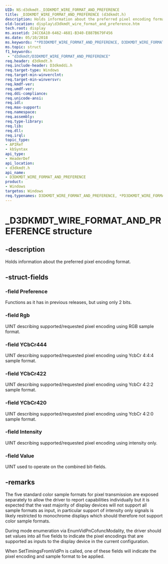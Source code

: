 ```yaml
---
UID: NS:d3dkmdt._D3DKMDT_WIRE_FORMAT_AND_PREFERENCE
title: _D3DKMDT_WIRE_FORMAT_AND_PREFERENCE (d3dkmdt.h)
description: Holds information about the preferred pixel encoding format.
old-location: display\d3dkmdt_wire_format_and_preference.htm
tech.root: display
ms.assetid: 24CC6A10-6462-4681-B340-E887B679F456
ms.date: 05/10/2018
ms.keywords: "*PD3DKMDT_WIRE_FORMAT_AND_PREFERENCE, D3DKMDT_WIRE_FORMAT_AND_PREFERENCE, D3DKMDT_WIRE_FORMAT_AND_PREFERENCE union [Display Devices], PD3DKMDT_WIRE_FORMAT_AND_PREFERENCE, PD3DKMDT_WIRE_FORMAT_AND_PREFERENCE union pointer [Display Devices], _D3DKMDT_WIRE_FORMAT_AND_PREFERENCE, d3dkmdt/D3DKMDT_WIRE_FORMAT_AND_PREFERENCE, d3dkmdt/PD3DKMDT_WIRE_FORMAT_AND_PREFERENCE, display.d3dkmdt_wire_format_and_preference"
ms.topic: struct
f1_keywords:
 - "d3dkmdt/D3DKMDT_WIRE_FORMAT_AND_PREFERENCE"
req.header: d3dkmdt.h
req.include-header: D3dkmddi.h
req.target-type: Windows
req.target-min-winverclnt: 
req.target-min-winversvr: 
req.kmdf-ver: 
req.umdf-ver: 
req.ddi-compliance: 
req.unicode-ansi: 
req.idl: 
req.max-support: 
req.namespace: 
req.assembly: 
req.type-library: 
req.lib: 
req.dll: 
req.irql: 
topic_type:
- APIRef
- kbSyntax
api_type:
- HeaderDef
api_location:
- d3dkmdt.h
api_name:
- D3DKMDT_WIRE_FORMAT_AND_PREFERENCE
product:
- Windows
targetos: Windows
req.typenames: D3DKMDT_WIRE_FORMAT_AND_PREFERENCE, *PD3DKMDT_WIRE_FORMAT_AND_PREFERENCE
---
```


# _D3DKMDT_WIRE_FORMAT_AND_PREFERENCE structure


## -description


Holds information about the preferred pixel encoding format.


## -struct-fields




### -field Preference

Functions as it has in previous releases, but using only 2 bits.


### -field Rgb

UINT describing supported/requested pixel encoding using RGB sample format.


### -field YCbCr444

UINT describing supported/requested pixel encoding using YcbCr 4:4:4 sample format.


### -field YCbCr422

UINT describing supported/requested pixel encoding using YcbCr 4:2:2 sample format.


### -field YCbCr420

UINT describing supported/requested pixel encoding using YcbCr 4:2:0 sample format.


### -field Intensity

UINT describing supported/requested pixel encoding using intensity only.


### -field Value

UINT used to operate on the combined bit-fields.


## -remarks



The five standard color sample formats for pixel transmission are exposed separately to allow the driver to report capabilities individually but it is expected that the vast majority of display devices will not support all sample formats as input, in particular support of intensity only signals is likely restricted to monochrome displays which should therefore not support color sample formats.

During mode enumeration via EnumVidPnCofuncModality, the driver should set values into all five fields to indicate the pixel encodings that are supported as inputs to the display device in the current configuration.

When SetTimingsFromVidPn is called, one of these fields will indicate the pixel encoding and sample format to be applied.




